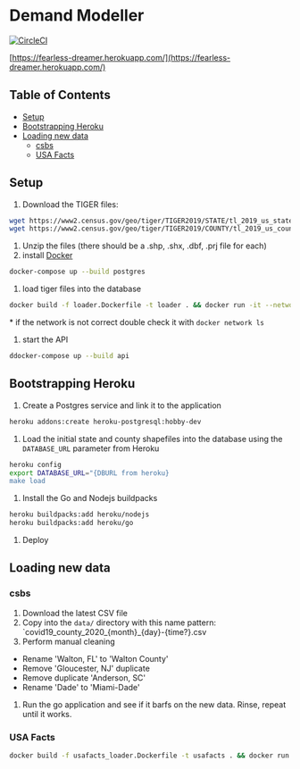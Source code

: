 
# Demand Modeller

[![CircleCI](https://circleci.com/gh/nickrobison-usds/demand-modeler.svg?style=svg)](https://circleci.com/gh/nickrobison-usds/demand-modeler)

[https://fearless-dreamer.herokuapp.com/](https://fearless-dreamer.herokuapp.com/)

## Table of Contents

* [Setup](#Setup)
* [Bootstrapping Heroku](#bootstrapping-heroku)
* [Loading new data](#loading-new-data)
  * [csbs](#csbs)
  * [USA Facts](#usa-facts)

## Setup

1. Download the TIGER files:

  ```bash
  wget https://www2.census.gov/geo/tiger/TIGER2019/STATE/tl_2019_us_state.zip -O data/tl_2019_us_state.zip
  wget https://www2.census.gov/geo/tiger/TIGER2019/COUNTY/tl_2019_us_county.zip -O data/tl_2019_us_county.zip
  ```

1. Unzip the files (there should be a .shp, .shx, .dbf, .prj file for each)
1. install [Docker](https://docs.docker.com/install/)

  ```bash
  docker-compose up --build postgres
  ```

1. load tiger files into the database

  ```bash
  docker build -f loader.Dockerfile -t loader . && docker run -it --network=demand-modeler_default loader
  ```

  \* if the network is not correct double check it with `docker network ls`

1. start the API

  ```bash
  ddocker-compose up --build api
  ```

## Bootstrapping Heroku

1. Create a Postgres service and link it to the application

```bash
heroku addons:create heroku-postgresql:hobby-dev
```

1. Load the initial state and county shapefiles into the database using the `DATABASE_URL` parameter from Heroku

```bash
heroku config
export DATABASE_URL="{DBURL from heroku}
make load
```

1. Install the Go and Nodejs buildpacks

```bash
heroku buildpacks:add heroku/nodejs
heroku buildpacks:add heroku/go
```

1. Deploy

## Loading new data

### csbs

1. Download the latest CSV file
1. Copy into the `data/` directory with this name pattern: `covid19_county_2020_{month}_{day}-{time?}.csv
1. Perform manual cleaning

* Rename 'Walton, FL' to 'Walton County'
* Remove 'Gloucester, NJ' duplicate
* Remove duplicate 'Anderson, SC'
* Rename 'Dade' to 'Miami-Dade'

1. Run the go application and see if it barfs on the new data. Rinse, repeat until it works.

### USA Facts

```bash
docker build -f usafacts_loader.Dockerfile -t usafacts . && docker run -it --network=demand-modeler_default usafacts
```